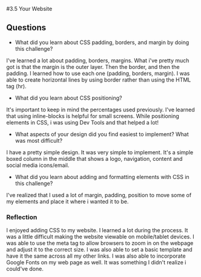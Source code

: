 #3.5 Your Website

## Questions

- What did you learn about CSS padding, borders, and margin by doing this challenge?

I've learned a lot about padding, borders, margins. What i've pretty much got is that the margin is the outer layer. Then the border, and then the padding. I learned how to use each one (padding, borders, margin). I was able to create horizontal lines by using border rather than using the HTML tag (hr).


- What did you learn about CSS positioning?

It's important to keep in mind the percentages used previously. I've learned that using inline-blocks is helpful for small screens. While positioning elements in CSS, i was using Dev Tools and that helped a lot!

- What aspects of your design did you find easiest to implement? What was most difficult?

I have a pretty simple design. It was very simple to implement. It's a simple boxed column in the middle that shows a logo, navigation, content and social media icons/email.

- What did you learn about adding and formatting elements with CSS in this challenge?


I've realized that I used a lot of margin, padding, position to move some of my elements and place it where i wanted it to be.

### Reflection

I enjoyed adding CSS to my website. I learned a lot during the process. It was a little difficult making the website viewable on mobile/tablet devices. I was able to use the meta tag to allow browsers to zoom in on the webpage and adjust it to the correct size. I was also able to set a basic template and have it the same across all my other links. I was also able to incorporate Google Fonts on my web page as well. It was something I didn't realize i could've done.